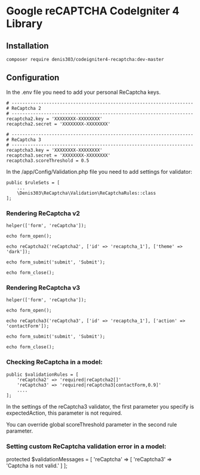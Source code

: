 Google reCAPTCHA CodeIgniter 4 Library
======================================

## Installation

```composer require denis303/codeigniter4-recaptcha:dev-master```

## Configuration

In the .env file you need to add your personal ReCaptcha keys.

```
# --------------------------------------------------------------------
# ReCaptcha 2
# --------------------------------------------------------------------
recaptcha2.key = 'XXXXXXXX-XXXXXXXX'
recaptcha2.secret = 'XXXXXXXX-XXXXXXXX'

# --------------------------------------------------------------------
# ReCaptcha 3
# --------------------------------------------------------------------
recaptcha3.key = 'XXXXXXXX-XXXXXXXX'
recaptcha3.secret = 'XXXXXXXX-XXXXXXXX'
recaptcha3.scoreThreshold = 0.5
```

In the /app/Config/Validation.php file you need to add settings for validator:

```
public $ruleSets = [
    ...
    \Denis303\ReCaptcha\Validation\ReCaptchaRules::class
];
```

### Rendering ReCaptcha v2

```
helper(['form', 'reCaptcha']);

echo form_open();

echo reCaptcha2('reCaptcha2', ['id' => 'recaptcha_1'], ['theme' => 'dark']);

echo form_submit('submit', 'Submit');

echo form_close();
```

### Rendering ReCaptcha v3

```
helper(['form', 'reCaptcha']);

echo form_open();

echo reCaptcha3('reCaptcha3', ['id' => 'recaptcha_1'], ['action' => 'contactForm']);

echo form_submit('submit', 'Submit');

echo form_close();
```

### Checking ReCaptcha in a model:

```
public $validationRules = [
    'reCaptcha2' => 'required|reCaptcha2[]'
    'reCaptcha3' => 'required|reCaptcha3[contactForm,0.9]'
    ....
];
```

In the settings of the reCaptcha3 validator, the first parameter you specify is expectedAction, this parameter is not required.

You can override global scoreThreshold parameter in the second rule parameter.

### Setting custom ReCaptcha validation error in a model:

protected $validationMessages = [
    'reCaptcha' => [
        'reCaptcha3' => 'Captcha is not valid.'
    ]
];